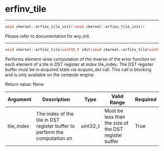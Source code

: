 # erfinv_tile

---
```cpp
void ckernel::erfinv_tile_init()void ckernel::erfinv_tile_init()
```

Please refer to documentation for any_init. 

---
```cpp
void ckernel::erfinv_tile(uint32_t idst)void ckernel::erfinv_tile(uint32_t idst)
```

Performs element-wise computation of the inverse of the error function on each element of a tile in DST register at index tile_index. The DST register buffer must be in acquired state via *acquire_dst* call. This call is blocking and is only available on the compute engine.

Return value: None

| Argument      | Description                                                                | Type      | Valid Range                                           | Required       |
|---------------|----------------------------------------------------------------------------|-----------|-------------------------------------------------------|----------------|
| tile_index    | The index of the tile in DST register buffer to perform the computation on | uint32_t  | Must be less than the size of the DST register buffer | True           |
